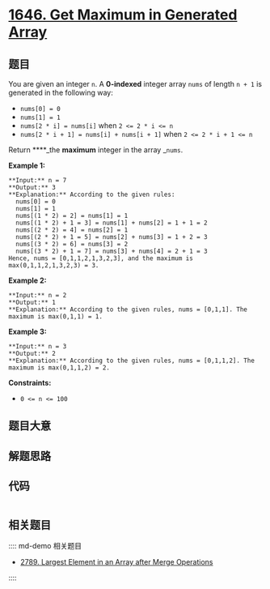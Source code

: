 # [1646. Get Maximum in Generated Array](https://leetcode.com/problems/get-maximum-in-generated-array)

## 题目

You are given an integer `n`. A **0-indexed** integer array `nums` of length
`n + 1` is generated in the following way:

  * `nums[0] = 0`
  * `nums[1] = 1`
  * `nums[2 * i] = nums[i]` when `2 <= 2 * i <= n`
  * `nums[2 * i + 1] = nums[i] + nums[i + 1]` when `2 <= 2 * i + 1 <= n`

Return ****_the **maximum** integer in the array _`nums`​​​.



**Example 1:**

    
    
    **Input:** n = 7
    **Output:** 3
    **Explanation:** According to the given rules:
      nums[0] = 0
      nums[1] = 1
      nums[(1 * 2) = 2] = nums[1] = 1
      nums[(1 * 2) + 1 = 3] = nums[1] + nums[2] = 1 + 1 = 2
      nums[(2 * 2) = 4] = nums[2] = 1
      nums[(2 * 2) + 1 = 5] = nums[2] + nums[3] = 1 + 2 = 3
      nums[(3 * 2) = 6] = nums[3] = 2
      nums[(3 * 2) + 1 = 7] = nums[3] + nums[4] = 2 + 1 = 3
    Hence, nums = [0,1,1,2,1,3,2,3], and the maximum is max(0,1,1,2,1,3,2,3) = 3.
    

**Example 2:**

    
    
    **Input:** n = 2
    **Output:** 1
    **Explanation:** According to the given rules, nums = [0,1,1]. The maximum is max(0,1,1) = 1.
    

**Example 3:**

    
    
    **Input:** n = 3
    **Output:** 2
    **Explanation:** According to the given rules, nums = [0,1,1,2]. The maximum is max(0,1,1,2) = 2.
    



**Constraints:**

  * `0 <= n <= 100`


## 题目大意

## 解题思路

## 代码

```javascript

```

## 相关题目

:::: md-demo 相关题目
- [2789. Largest Element in an Array after Merge Operations](https://leetcode.com/problems/largest-element-in-an-array-after-merge-operations)

::::
